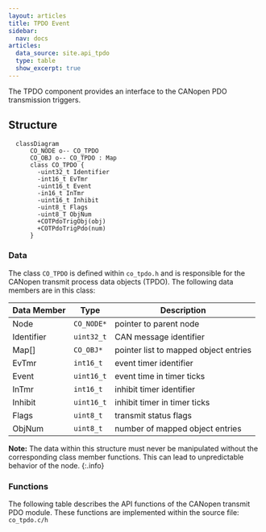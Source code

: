 ```yaml
---
layout: articles
title: TPDO Event
sidebar:
  nav: docs
articles:
  data_source: site.api_tpdo
  type: table
  show_excerpt: true
---
```


<div class="article__content" markdown="1">

The TPDO component provides an interface to the CANopen PDO transmission triggers.

## Structure

```mermaid
  classDiagram
      CO_NODE o-- CO_TPDO
      CO_OBJ o-- CO_TPDO : Map
      class CO_TPDO {
        -uint32_t Identifier
        -int16_t EvTmr
        -uint16_t Event
        -in16_t InTmr
        -uint16_t Inhibit
        -uint8_t Flags
        -uint8_T ObjNum
        +COTPdoTrigObj(obj)
        +COTPdoTrigPdo(num)
      }
```

### Data

The class `CO_TPDO` is defined within `co_tpdo.h` and is responsible for the CANopen transmit process data objects (TPDO). The following data members are in this class:

| Data Member | Type | Description |
| --- | --- | --- |
| Node | `CO_NODE*` | pointer to parent node |
| Identifier | `uint32_t` | CAN message identifier |
| Map[] | `CO_OBJ*` | pointer list to mapped object entries |
| EvTmr | `int16_t` | event timer identifier |
| Event | `uint16_t` | event time in timer ticks |
| InTmr | `int16_t` | inhibit timer identifier |
| Inhibit | `uint16_t` | inhibit timer in timer ticks |
| Flags | `uint8_t` | transmit status flags |
| ObjNum | `uint8_t` | number of mapped object entries |

**Note:** The data within this structure must never be manipulated without the corresponding class member functions. This can lead to unpredictable behavior of the node.
{:.info}

### Functions

The following table describes the API functions of the CANopen transmit PDO module. These functions are implemented within the source file: `co_tpdo.c/h`

</div>
